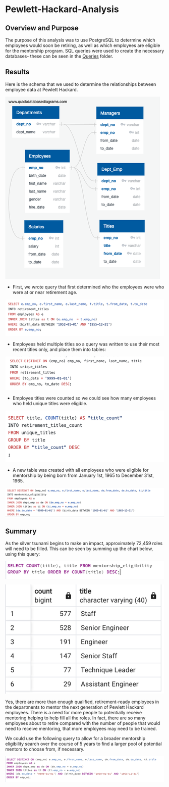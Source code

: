 # Pewlett-Hackard-Analysis

## Overview and Purpose

The purpose of this analysis was to use PostgreSQL to determine which employees would soon be retiring, as well as which employees are eligible for the mentorship program. SQL queries were used to create the necessary databases- these can be seen in the [Queries](https://github.com/tylerfallon/Pewlett-Hackard-Analysis/tree/main/Queries) folder.

## Results 

Here is the schema that we used to determine the relationships between employee data at Pewlett Hackard. 

![Pewlett1](https://github.com/tylerfallon/Pewlett-Hackard-Analysis/blob/main/EmployeeDB.png?raw=true)

* First, we wrote query that first determined who the employees were who were at or near retirement age. 

![Pewlett5](https://github.com/tylerfallon/Pewlett-Hackard-Analysis/blob/main/Resources/query1.png?raw=true)

* Employees held multiple titles so a query was written to use their most recent titles only, and place them into tables:

![Pewlett6](https://github.com/tylerfallon/Pewlett-Hackard-Analysis/blob/main/Resources/query2.png?raw=true)

* Employee titles were counted so we could see how many employees who held unique titles were eligible. 

![Pewlett7](https://github.com/tylerfallon/Pewlett-Hackard-Analysis/blob/main/Resources/query3.png?raw=true)

* A new table was created with all employees who were eligible for mentorship by being born from January 1st, 1965 to December 31st, 1965.

![Pewlett8](https://github.com/tylerfallon/Pewlett-Hackard-Analysis/blob/main/Resources/query4.png?raw=true)


## Summary

As the silver tsunami begins to make an impact, approximately 72,459 roles will need to be filled. This can be seen by summing up the chart below, using this query:

![Pewlett8](https://github.com/tylerfallon/Pewlett-Hackard-Analysis/blob/main/Resources/querytitlecount.png?raw=true)

![Pewlett9](https://github.com/tylerfallon/Pewlett-Hackard-Analysis/blob/main/Resources/rolescount.png?raw=true)

Yes, there are more than enough qualified, retirement-ready employees in the departments to mentor the next generation of Pewlett Hackard employees. There is a need for more people to potentially receive mentoring helping to help fill all the roles. In fact, there are so many employees about to retire compared with the number of people that would need to receive mentoring, that more employees may need to be trained.  

We could use the following query to allow for a broader mentorship eligibility search over the course of 5 years to find a larger pool of potential mentors to choose from, if necessary. 

![Pewlett10](https://github.com/tylerfallon/Pewlett-Hackard-Analysis/blob/main/Resources/query5.png?raw=true)





